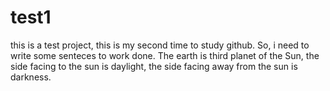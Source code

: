 # test1
this is a test project, this is my second time to study github.
So, i need to write some senteces to work done.
The earth is third planet of the Sun, the side facing to the sun is daylight, the side facing away from the sun is darkness.
